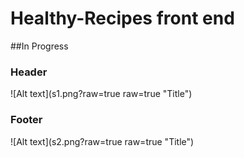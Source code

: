 # Healthy-Recipes front end
##In Progress
### Header
![Alt text](s1.png?raw=true raw=true "Title")
### Footer
![Alt text](s2.png?raw=true raw=true "Title")